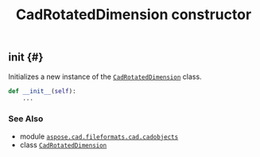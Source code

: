 ﻿---
title: CadRotatedDimension constructor
second_title: Aspose.CAD for Python via .NET API References
description: 
type: docs
weight: 10
url: /python-net/aspose.cad.fileformats.cad.cadobjects/cadrotateddimension/__init__/
is_root: false
---

## __init__ {#}

Initializes a new instance of the [`CadRotatedDimension`](/cad/python-net/aspose.cad.fileformats.cad.cadobjects/cadrotateddimension) class.



```python
def __init__(self):
    ...
```





### See Also
* module [`aspose.cad.fileformats.cad.cadobjects`](../../)
* class [`CadRotatedDimension`](/cad/python-net/aspose.cad.fileformats.cad.cadobjects/cadrotateddimension)
